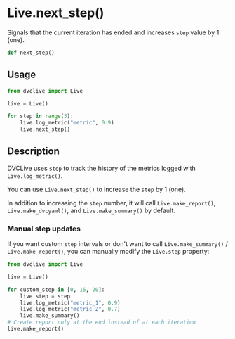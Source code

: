 # Live.next_step()

Signals that the current iteration has ended and increases `step` value by 1
(one).

```py
def next_step()
```

## Usage

```py
from dvclive import Live

live = Live()

for step in range(3):
    live.log_metric("metric", 0.9)
    live.next_step()
```

## Description

DVCLive uses `step` to track the history of the metrics logged with
`Live.log_metric()`.

You can use `Live.next_step()` to increase the `step` by 1 (one).

In addition to increasing the `step` number, it will call `Live.make_report()`,
`Live.make_dvcyaml()`, and `Live.make_summary()` by default.

### Manual step updates

If you want custom `step` intervals or don't want to call `Live.make_summary()`
/ `Live.make_report()`, you can manually modify the `Live.step` property:

```py
from dvclive import Live

live = Live()

for custom_step in [0, 15, 20]:
    live.step = step
    live.log_metric("metric_1", 0.9)
    live.log_metric("metric_2", 0.7)
    live.make_summary()
# Create report only at the end instead of at each iteration
live.make_report()
```

